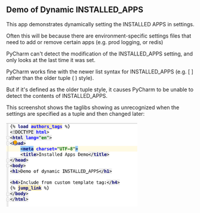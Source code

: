 Demo of Dynamic INSTALLED_APPS
------------------------------

This app demonstrates dynamically setting the INSTALLED APPS in settings.

Often this will be because there are environment-specific settings files that need to add or remove certain apps (e.g. prod logging, or redis)

PyCharm can't detect the modification of the INSTALLED_APPS setting, and only looks at the last time it was set.

PyCharm works fine with the newer list syntax for INSTALLED_APPS (e.g. [ ] rather than the older tuple ( ) style).

But if it's defined as the older tuple style, it causes PyCharm to be unable to detect the contents of INSTALLED_APPS.

This screenshot shows the taglibs showing as unrecognized when the settings are specified as a tuple and then changed later:

![Unrecognized Taglib](https://github.com/cyface/inst_apps_demo/raw/master/unrecognized_taglibs.png "Unrecognized Taglib")

